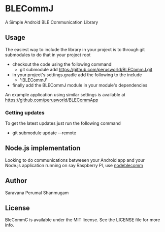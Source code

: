 # BLECommJ
A Simple Android BLE Communication Library

## Usage
The easiest way to include the library in your project is to through git submodules to do that in your project root 

* checkout the code using the following command 
  * git submodule add https://github.com/perusworld/BLECommJ.git
* in your project's settings.gradle add the following to the include
  * ':BLECommJ'
* finally add the BLECommJ module in your module's dependencies

An example application using similar settings is available at https://github.com/perusworld/BLECommApp

### Getting updates
 To get the latest updates just run the following command
 * git submodule update --remote

## Node.js implementation
Looking to do communications betweeen your Android app and your Node.js application running on say Raspberry PI, use [nodeblecomm](https://github.com/perusworld/nodeblecomm)

## Author

Saravana Perumal Shanmugam

## License

BleCommC is available under the MIT license. See the LICENSE file for more info.


